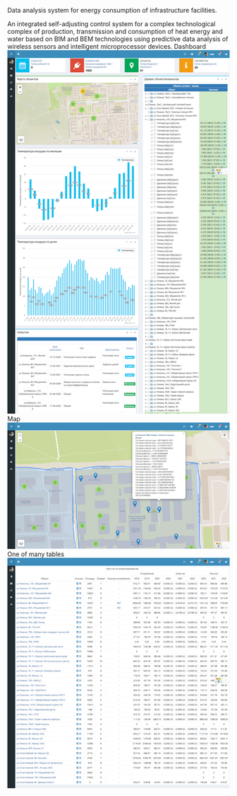 Data analysis system for energy consumption of infrastructure facilities.

An integrated self-adjusting control system for a complex technological complex of production, transmission and consumption of heat energy and water based on BIM and BEM technologies using predictive data analysis of wireless sensors and intelligent microprocessor devices.
Dashboard
<img src="docs/21.png"/>
Map
<img src="docs/15.png"/>
One of many tables
<img src="docs/10.png"/>
